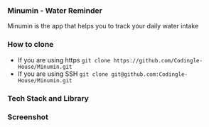 ### Minumin - Water Reminder

Minumin is the app that helps you to track your daily water intake 

### How to clone
- If you are using https `git clone https://github.com/Codingle-House/Minumin.git`
- If you are using SSH `git clone git@github.com:Codingle-House/Minumin.git`

### Tech Stack and Library

### Screenshot












